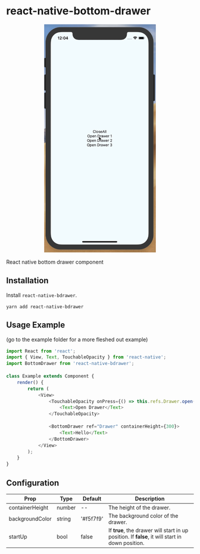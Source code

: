 # react-native-bottom-drawer

<p align="center">
  <img src="screen.gif" alt="Demo gif" width="300" />
</p>


React native bottom drawer component


## Installation

Install `react-native-bdrawer`.

```
yarn add react-native-bdrawer
```

## Usage Example
(go to the example folder for a more fleshed out example)

```javascript
import React from 'react';
import { View, Text, TouchableOpacity } from 'react-native';
import BottomDrawer from 'react-native-bdrawer';

class Example extends Component {
	render() {
		return (
			<View>
				<TouchableOpacity onPress={() => this.refs.Drawer.open()}>
					<Text>Open Drawer</Text>
				</TouchableOpacity>

				<BottomDrawer ref="Drawer" containerHeight={300}>
					<Text>Hello</Text>
				</BottomDrawer>
			</View>
		);
	}
}
```


## Configuration

| Prop | Type | Default | Description |
| ---- | ---- | ----| ---- |
| containerHeight | number | -- | The height of the drawer. | 
| backgroundColor | string | '#f5f7f9' | The background color of the drawer. |
| startUp | bool | false | If **true**, the drawer will start in up position. If **false**, it will start in down position. |
